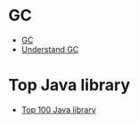 # GC
* [GC](https://www.youtube.com/watch?v=we_enrM7TSY&t=2860s)
* [Understand GC](https://www.cubrid.org/blog/understanding-java-garbage-collection/)

# Top Java library
* [Top 100 Java library](https://blog.overops.com/the-top-100-java-libraries-in-2018-based-on-277975-source-files/)
